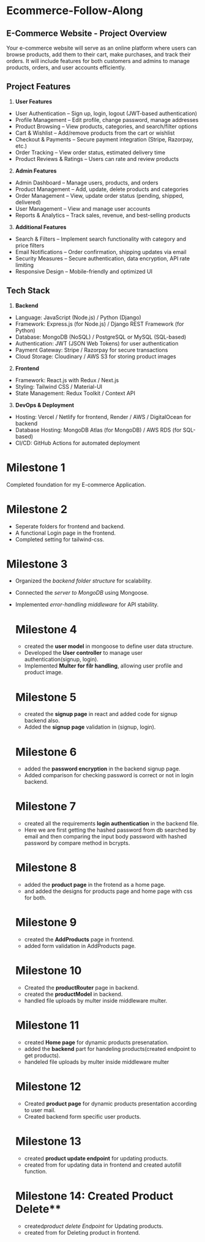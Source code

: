# Ecommerce-Follow-Along

## E-Commerce Website - Project Overview
 
 Your e-commerce website will serve as an online platform where users can browse products, add them to their cart, make purchases, and track their orders. It will include features for both customers and admins to manage products, orders, and user accounts efficiently.

## Project Features
1. **User Features**
- User Authentication – Sign up, login, logout (JWT-based authentication)
- Profile Management – Edit profile, change password, manage addresses
- Product Browsing – View products, categories, and search/filter options
- Cart & Wishlist – Add/remove products from the cart or wishlist
- Checkout & Payments – Secure payment integration (Stripe, Razorpay, etc.)
- Order Tracking – View order status, estimated delivery time
- Product Reviews & Ratings – Users can rate and review products

2. **Admin Features**
- Admin Dashboard – Manage users, products, and orders
- Product Management – Add, update, delete products and categories
- Order Management – View, update order status (pending, shipped, delivered)
- User Management – View and manage user accounts
- Reports & Analytics – Track sales, revenue, and best-selling products

3. **Additional Features**
- Search & Filters – Implement search functionality with category and price filters
- Email Notifications – Order confirmation, shipping updates via email
- Security Measures – Secure authentication, data encryption, API rate limiting
- Responsive Design – Mobile-friendly and optimized UI

## Tech Stack
1. **Backend**
- Language: JavaScript (Node.js) / Python (Django)
- Framework: Express.js (for Node.js) / Django REST Framework (for Python)
- Database: MongoDB (NoSQL) / PostgreSQL or MySQL (SQL-based)
- Authentication: JWT (JSON Web Tokens) for user authentication
- Payment Gateway: Stripe / Razorpay for secure transactions
- Cloud Storage: Cloudinary / AWS S3 for storing product images
2. **Frontend**
- Framework: React.js with Redux / Next.js
- Styling: Tailwind CSS / Material-UI
- State Management: Redux Toolkit / Context API
3. **DevOps & Deployment**
- Hosting: Vercel / Netlify for frontend, Render / AWS / DigitalOcean for backend
- Database Hosting: MongoDB Atlas (for MongoDB) / AWS RDS (for SQL-based)
- CI/CD: GitHub Actions for automated deployment

# Milestone 1

  Completed foundation for my E-commerce Application.

  # Milestone 2

  - Seperate folders for frontend and backend.
  - A functional Login page in the frontend.
  - Completed setting for tailwind-css.

 # Milestone 3

* Organized the *backend folder structure* for scalability.
* Connected the *server to MongoDB* using Mongoose.
* Implemented *error-handling middleware* for API stability.

  # Milestone 4
  
  - created the **user model** in mongoose to define user data structure.
  - Developed the **User controller** to manage user authentication(signup, login).
  - Implemented **Multer for filr handling**, allowing user profile and product image.

  # Milestone 5

  - created the **signup page** in react and added code for signup backend also.
  - Added the **signup page** validation in (signup, login). 


  # Milestone 6

  - added the  **password encryption** in the backend signup page.
  - Added comparison for checking password is correct or not in login backend. 

  # Milestone 7

  - created all the requirements **login authentication** in the backend file.
  - Here we are first getting the hashed password from db searched by email and then comparing the input body password with hashed password by compare method in bcrypts.

  # Milestone 8
  
   - added the **product page** in the frotend as a home page.
   - and added the designs for products page and home page with css for both.




   # Milestone 9

   - created the **AddProducts** page in frontend.
   - added form validation in AddProducts page.








   

   # Milestone 10

   - Created the **productRouter** page  in backend.
   - created the **productModel** in backend.
   - handled file uploads by multer inside middleware multer.

   # Milestone 11

   - created **Home page** for dynamic products presenatation.
   - added the **backend** part for handeling products(created endpoint to get products).
   - handeled file uploads by multer inside middleware multer

   # Milestone 12
   
   - Created **product page** for dynamic products presentation according to user mail.
   - Created backend form specific user products.

   # Milestone 13

   - created **product update endpoint** for updating products.
   - created from for updating data in frontend and created autofill function.

    # Milestone 14: Created Product Delete**

   - created*product delete Endpoint* for Updating products.
   - created from for Deleting product in frontend.
